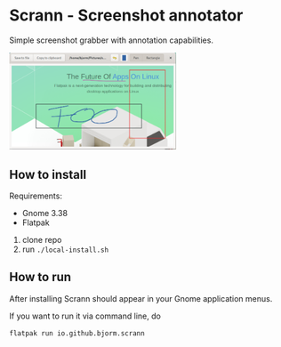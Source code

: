 # Scrann - Screenshot annotator

Simple screenshot grabber with annotation capabilities.

<a href="screenshot.png">
    <img src="screenshot.png" alt="Demo screenshot" style="width: 300px;"/>
</a>

## How to install
Requirements:
    
- Gnome 3.38
- Flatpak

1. clone repo
2. run `./local-install.sh`

## How to run
After installing Scrann should appear in your Gnome application menus.

If you want to run it via command line, do
```shell
flatpak run io.github.bjorm.scrann
```

